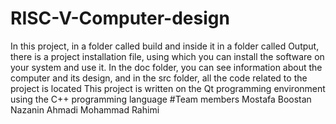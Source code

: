 # RISC-V-Computer-design
In this project, in a folder called build and inside it in a folder called Output, there is a project installation file, using which you can install the software on your system and use it.
In the doc folder, you can see information about the computer and its design, and in the src folder, all the code related to the project is located
This project is written on the Qt programming environment using the C++ programming language
#Team members
Mostafa Boostan
Nazanin Ahmadi
Mohammad Rahimi
